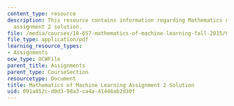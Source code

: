 ```yaml
---
content_type: resource
description: This resource contains information regarding Mathematics of machine learning
  assignment 2 solution.
file: /media/courses/18-657-mathematics-of-machine-learning-fall-2015/091a852cd0d398a3ca4a41446ab2d30f_MIT18_657F15_PS2_Sol.pdf
file_type: application/pdf
learning_resource_types:
- Assignments
ocw_type: OCWFile
parent_title: Assignments
parent_type: CourseSection
resourcetype: Document
title: Mathematics of Machine Learning Assignment 2 Solution
uid: 091a852c-d0d3-98a3-ca4a-41446ab2d30f
---
```

